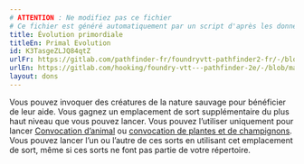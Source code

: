 ```yaml
---
# ATTENTION : Ne modifiez pas ce fichier
# Ce fichier est généré automatiquement par un script d'après les données du module Foundry VTT officiel et de sa traduction
title: Évolution primordiale
titleEn: Primal Evolution
id: K3TasgeZLJQ84qtZ
urlFr: https://gitlab.com/pathfinder-fr/foundryvtt-pathfinder2-fr/-/blob/master/data/feats/K3TasgeZLJQ84qtZ.htm
urlEn: https://gitlab.com/hooking/foundry-vtt---pathfinder-2e/-/blob/master/packs/data/feats.db/primal-evolution.json
layout: dons
---
```

Vous pouvez invoquer des créatures de la nature sauvage pour bénéficier de leur aide. Vous gagnez un emplacement de sort supplémentaire du plus haut niveau que vous pouvez lancer. Vous pouvez l’utiliser uniquement pour lancer [Convocation d’animal](../sorts/convocation-d-animal.html) ou [convocation de plantes et de champignons](../sorts/convocation-de-plante-ou-de-champignon.html). Vous pouvez lancer l’un ou l’autre de ces sorts en utilisant cet emplacement de sort, même si ces sorts ne font pas partie de votre répertoire.
